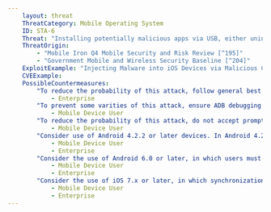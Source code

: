 ```yaml
---
    layout: threat
    ThreatCategory: Mobile Operating System
    ID: STA-6
    Threat: "Installing potentially malicious apps via USB, either unintentionally by the device user, or by an infected computer or charging station without the user\'s knowledge."
    ThreatOrigin:
        - "Mobile Iron Q4 Mobile Security and Risk Review [^195]"
        - "Government Mobile and Wireless Security Baseline [^204]"
    ExploitExample: "Injecting Malware into iOS Devices via Malicious Chargers [^217]"
    CVEExample:
    PossibleCountermeasures:
        "To reduce the probability of this attack, follow general best practices for securing systems to which a trusted mobile device may synchronize or access debugging functionality. For example, ensure the OS and applications maintain current security updates, endpoint protection software is installed, and systems are monitored for anomalous behavior.":
            - Enterprise
        "To prevent some varities of this attack, ensure ADB debugging is disabled.":
            - Mobile Device User
        "To reduce the probability of this attack, do not accept prompts to trust untrusted systems.":
            - Mobile Device User
        "Consider use of Android 4.2.2 or later devices. In Android 4.2.2, connections to ADB are authenticated with an RSA keypair. This prevents unauthorized use of ADB where the attacker has physical access to a device. [^220]":
            - Mobile Device User
            - Enterprise
        "Consider the use of Android 6.0 or later, in which users must confirm to allow USB access to files, storage, or other functionality on the phone. The default behavior permits charging only. [^221]":
            - Mobile Device User
            - Enterprise
        "Consider the use of iOS 7.x or later, in which synchronization with a computer over USB that requires the device be unlocked and the user confirm an explicit trust request. Failure to establish trust permits charging only.":
            - Mobile Device User
            - Enterprise
---
```

